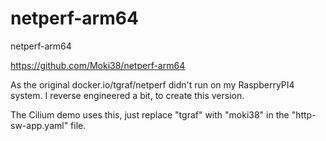 # netperf-arm64
netperf-arm64

https://github.com/Moki38/netperf-arm64

As the original docker.io/tgraf/netperf didn't run on my RaspberryPI4 system.
I reverse engineered a bit, to create this version.

The Cilium demo uses this, just replace "tgraf" with "moki38" in the "http-sw-app.yaml" file.
